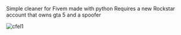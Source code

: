 Simple cleaner for Fivem made with python
Requires a new Rockstar account that owns gta 5
and a spoofer




![cfel1](https://github.com/Xreincfel/Cfel-Cleaner/assets/137944691/33c85161-6a10-45a8-a76c-31c7bd848941)


